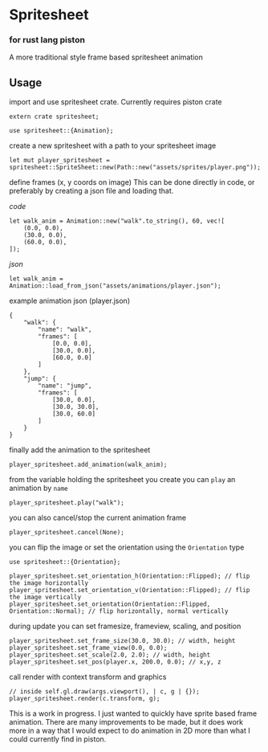 # Spritesheet
### for rust lang piston

A more traditional style frame based spritesheet animation

## Usage

import and use spritesheet crate. Currently requires piston crate
```
extern crate spritesheet;

use spritesheet::{Animation};
```

create a new spritesheet with a path to your spritesheet image
```
let mut player_spritesheet = spritesheet::SpriteSheet::new(Path::new("assets/sprites/player.png"));
```

define frames (x, y coords on image)
This can be done directly in code, or preferably by creating a json file and loading that.

*code*
```
let walk_anim = Animation::new("walk".to_string(), 60, vec![
    (0.0, 0.0),
    (30.0, 0.0),
    (60.0, 0.0),
]);
```

*json*
```
let walk_anim = Animation::load_from_json("assets/animations/player.json");
```

example animation json (player.json)
```
{
    "walk": {
        "name": "walk",
        "frames": [
            [0.0, 0.0],
            [30.0, 0.0],
            [60.0, 0.0]
        ]
    },
    "jump": {
        "name": "jump",
        "frames": [
            [30.0, 0.0],
            [30.0, 30.0],
            [30.0, 60.0]
        ]
    }
}
```

finally add the animation to the spritesheet
```
player_spritesheet.add_animation(walk_anim);
```

from the variable holding the spritesheet you create you can `play` an animation by `name`
```
player_spritesheet.play("walk");
```

you can also cancel/stop the current animation frame
```
player_spritesheet.cancel(None);
```

you can flip the image or set the orientation using the `Orientation` type
```
use spritesheet::{Orientation};

player_spritesheet.set_orientation_h(Orientation::Flipped); // flip the image horizontally
player_spritesheet.set_orientation_v(Orientation::Flipped); // flip the image vertically
player_spritesheet.set_orientation(Orientation::Flipped, Orientation::Normal); // flip horizontally, normal vertically
```

during update you can set framesize, frameview, scaling, and position
```
player_spritesheet.set_frame_size(30.0, 30.0); // width, height
player_spritesheet.set_frame_view(0.0, 0.0);
player_spritesheet.set_scale(2.0, 2.0); // width, height
player_spritesheet.set_pos(player.x, 200.0, 0.0); // x,y, z
```

call render with context transform and graphics
```
// inside self.gl.draw(args.viewport(), | c, g | {});
player_spritesheet.render(c.transform, g);
```

This is a work in progress. I just wanted to quickly have sprite based frame animation. There are many improvements
to be made, but it does work more in a way that I would expect to do animation in 2D more than what I could 
currently find in piston.
